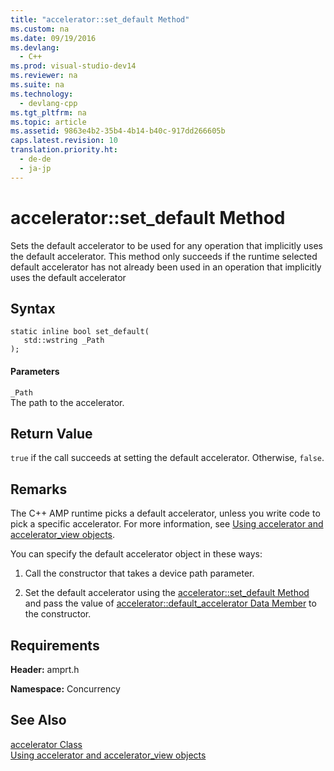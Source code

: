 ```yaml
---
title: "accelerator::set_default Method"
ms.custom: na
ms.date: 09/19/2016
ms.devlang: 
  - C++
ms.prod: visual-studio-dev14
ms.reviewer: na
ms.suite: na
ms.technology: 
  - devlang-cpp
ms.tgt_pltfrm: na
ms.topic: article
ms.assetid: 9863e4b2-35b4-4b14-b40c-917dd266605b
caps.latest.revision: 10
translation.priority.ht: 
  - de-de
  - ja-jp
---
```

# accelerator::set_default Method
Sets the default accelerator to be used for any operation that implicitly uses the default accelerator. This method only succeeds if the runtime selected default accelerator has not already been used in an operation that implicitly uses the default accelerator  
  
## Syntax  
  
```  
static inline bool set_default(  
   std::wstring _Path  
);  
```  
  
#### Parameters  
 `_Path`  
 The path to the accelerator.  
  
## Return Value  
 `true` if the call succeeds at setting the default accelerator. Otherwise, `false`.  
  
## Remarks  
 The C++ AMP runtime picks a default accelerator, unless you write code to pick a specific accelerator. For more information, see [Using accelerator and accelerator_view objects](../vs140/Using-accelerator-and-accelerator_view-Objects.md).  
  
 You can specify the default accelerator object in these ways:  
  
1.  Call the constructor that takes a device path parameter.  
  
2.  Set the default accelerator using the [accelerator::set_default Method](../vs140/accelerator--set_default-Method.md) and pass the value of [accelerator::default_accelerator Data Member](../vs140/accelerator--default_accelerator-Data-Member.md) to the constructor.  
  
## Requirements  
 **Header:** amprt.h  
  
 **Namespace:** Concurrency  
  
## See Also  
 [accelerator Class](../vs140/accelerator-Class.md)   
 [Using accelerator and accelerator_view objects](../vs140/Using-accelerator-and-accelerator_view-Objects.md)